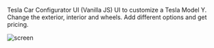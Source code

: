 Tesla Car Configurator UI (Vanilla JS)
UI to customize a Tesla Model Y. Change the exterior, interior and wheels. Add different options and get pricing.

![screen](https://github.com/user-attachments/assets/282105c3-3b8f-4add-8dfc-e6bca1fe500b)
